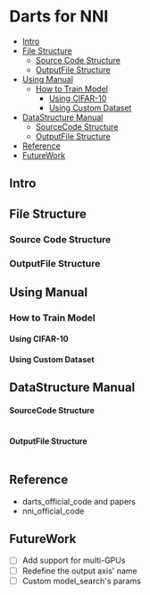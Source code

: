 Darts for NNI
=============
<!-- vim-markdown-toc GitLab -->

* [Intro](#intro)
* [File Structure](#file-structure)
  * [Source Code Structure](#source-code-structure)
  * [OutputFile Structure](#outputfile-structure)
* [Using Manual](#using-manual)
  * [How to Train Model](#how-to-train-model)
    * [Using CIFAR-10](#using-cifar-10)
    * [Using Custom Dataset](#using-custom-dataset)
* [DataStructure Manual](#datastructure-manual)
    * [SourceCode Structure](#sourcecode-structure)
    * [OutputFile Structure](#outputfile-structure-1)
* [Reference](#reference)
* [FutureWork](#futurework)

<!-- vim-markdown-toc -->
Intro
-----

File Structure
--------------
### Source Code Structure
### OutputFile Structure

Using Manual
------------
### How to Train Model
#### Using CIFAR-10
#### Using Custom Dataset

DataStructure Manual
--------------------
#### SourceCode Structure
```bash

```
#### OutputFile Structure
```bash

```

Reference
---------
- darts_official_code and papers
- nni_official_code

FutureWork
----------
- [ ] Add support for multi-GPUs
- [ ] Redefine the output axis' name
- [ ] Custom model_search's params
